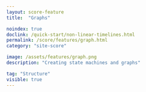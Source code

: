 ```yaml
---
layout: score-feature
title:  "Graphs"

noindex: true
doclink: /quick-start/non-linear-timelines.html
permalink: /score/features/graph.html
category: "site-score"

image: /assets/features/graph.png
description: "Creating state machines and graphs"

tag: "Structure"
visible: true
---
```


